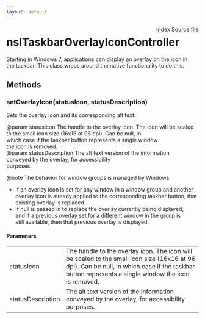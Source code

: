 ```yaml
---
layout: default
---
```

<div class='links' style='float:right'><a href="../index.html">Index</a>
<a href="http://dxr.mozilla.org/mozilla-central/source/widget/nsITaskbarOverlayIconController.idl">Source file</a>
</div>

# nsITaskbarOverlayIconController #
  
Starting in Windows 7, applications can display an overlay on the icon in  
the taskbar. This class wraps around the native functionality to do this.  
  

## Methods ##

### setOverlayIcon(statusIcon, statusDescription) ###
  
Sets the overlay icon and its corresponding alt text.  
  
@param statusIcon The handle to the overlay icon. The icon will be scaled  
                  to the small icon size (16x16 at 96 dpi). Can be null, in  
                  which case if the taskbar button represents a single window  
                  the icon is removed.  
@param statusDescription The alt text version of the information  
                         conveyed by the overlay, for accessibility  
                         purposes.  
  
@note The behavior for window groups is managed by Windows.  
- If an overlay icon is set for any window in a window group and another  
  overlay icon is already applied to the corresponding taskbar button, that  
  existing overlay is replaced.  
- If null is passed in to replace the overlay currently being displayed,  
  and if a previous overlay set for a different window in the group is  
  still available, then that previous overlay is displayed.  
  

#### Parameters ####

<table>

<tr>
<td>statusIcon</td>
<td>The handle to the overlay icon. The icon will be scaled  
                  to the small icon size (16x16 at 96 dpi). Can be null, in  
                  which case if the taskbar button represents a single window  
                  the icon is removed.  
</td>
</tr>

<tr>
<td>statusDescription</td>
<td>The alt text version of the information  
                         conveyed by the overlay, for accessibility  
                         purposes.  
</td>
</tr>

</table>
